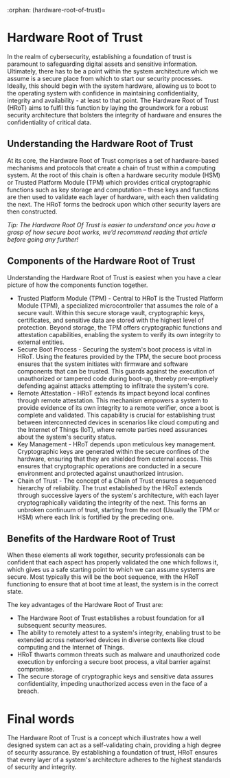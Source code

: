 :orphan:
(hardware-root-of-trust)=

# Hardware Root of Trust

In the realm of cybersecurity, establishing a foundation of trust is paramount to safeguarding digital assets and sensitive information. Ultimately, there has to be a point within the system architecture which we assume is a secure place from which to start our security processes. Ideally, this should begin with the system hardware, allowing us to boot to the operating system with confidence in maintaining confidentiality, integrity and availability - at least to that point. The Hardware Root of Trust (HRoT) aims to fulfil this function by laying the groundwork for a robust security architecture that bolsters the integrity of hardware and ensures the confidentiality of critical data. 

 

## Understanding the Hardware Root of Trust

At its core, the Hardware Root of Trust comprises a set of hardware-based mechanisms and protocols that create a chain of trust within a computing system. At the root of this chain is often a hardware security module (HSM) or Trusted Platform Module (TPM) which provides critical cryptographic functions such as key storage and computation – these keys and functions are then used to validate each layer of hardware, with each then validating the next. The HRoT forms the bedrock upon which other security layers are then constructed.

*Tip: The Hardware Root Of Trust is easier to understand once you have a grasp of how secure boot works, we’d recommend reading that article before going any further!* 

 

## Components of the Hardware Root of Trust

Understanding the Hardware Root of Trust is easiest when you have a clear picture of how the components function together.

- Trusted Platform Module (TPM) - Central to HRoT is the Trusted Platform Module (TPM), a specialized microcontroller that assumes the role of a secure vault. Within this secure storage vault, cryptographic keys, certificates, and sensitive data are stored with the highest level of protection. Beyond storage, the TPM offers cryptographic functions and attestation capabilities, enabling the system to verify its own integrity to external entities.
- Secure Boot Process - Securing the system's boot process is vital in HRoT. Using the features provided by the TPM, the secure boot process ensures that the system initiates with firmware and software components that can be trusted. This guards against the execution of unauthorized or tampered code during boot-up, thereby pre-emptively defending against attacks attempting to infiltrate the system's core.
- Remote Attestation - HRoT extends its impact beyond local confines through remote attestation. This mechanism empowers a system to provide evidence of its own integrity to a remote verifier, once a boot is complete and validated. This capability is crucial for establishing trust between interconnected devices in scenarios like cloud computing and the Internet of Things (IoT), where remote parties need assurances about the system's security status.
- Key Management - HRoT depends upon meticulous key management. Cryptographic keys are generated within the secure confines of the hardware, ensuring that they are shielded from external access. This ensures that cryptographic operations are conducted in a secure environment and protected against unauthorized intrusion.
- Chain of Trust - The concept of a Chain of Trust ensures a sequenced hierarchy of reliability. The trust established by the HRoT extends through successive layers of the system's architecture, with each layer cryptographically validating the integrity of the next. This forms an unbroken continuum of trust, starting from the root (Usually the TPM or HSM) where each link is fortified by the preceding one.

 

## Benefits of  the Hardware Root of Trust

When these elements all work together, security professionals can be confident that each aspect has properly validated the one which follows it, which gives us a safe starting point to which we can assume systems are secure. Most typically this will be the boot sequence, with the HRoT functioning to ensure that at boot time at least, the system is in the correct state.

The key advantages of the Hardware Root of Trust are:

- The Hardware Root of Trust establishes a robust foundation for all subsequent security measures.
- The ability to remotely attest to a system's integrity, enabling trust to be extended across networked devices in diverse contexts like cloud computing and the Internet of Things.
- HRoT thwarts common threats such as malware and unauthorized code execution by enforcing a secure boot process, a vital barrier against compromise.
- The secure storage of cryptographic keys and sensitive data assures confidentiality, impeding unauthorized access even in the face of a breach.

# Final words

The Hardware Root of Trust is a concept which illustrates how a well designed system can act as a self-validating chain, providing a high degree of security assurance. By establishing a foundation of trust, HRoT ensures that every layer of a system's architecture adheres to the highest standards of security and integrity.
